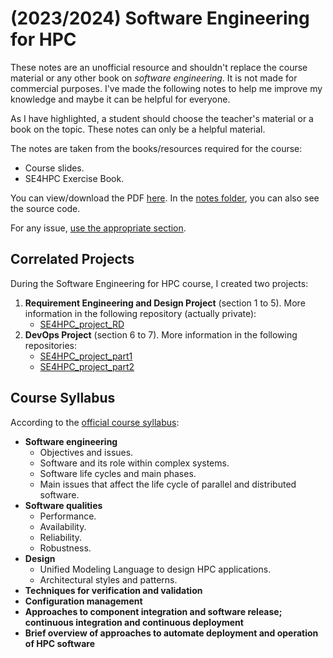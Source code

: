 # (2023/2024) Software Engineering for HPC

These notes are an unofficial resource and shouldn't replace the course material or any other book on _software engineering_. It is not made for commercial purposes. I've made the following notes to help me improve my knowledge and maybe it can be helpful for everyone.

As I have highlighted, a student should choose the teacher's material or a book on the topic. These notes can only be a helpful material.

The notes are taken from the books/resources required for the course: 

- Course slides.
- SE4HPC Exercise Book.

You can view/download the PDF [here](notes/software-engineering-for-hpc.pdf). In the [notes folder](notes/), you can also see the source code.

For any issue, [use the appropriate section](https://github.com/PoliMI-HPC-E-notes-projects-AndreVale69/HPC-E-PoliMI-university-notes/issues).

## Correlated Projects

During the Software Engineering for HPC course, I created two projects:

1. **Requirement Engineering and Design Project** (section 1 to 5). More information in the following repository (actually private):
    - [SE4HPC_project_RD](https://github.com/PoliMI-HPC-E-notes-projects-AndreVale69/SE4HPC_project_RD)
2. **DevOps Project** (section 6 to 7). More information in the following repositories:
    - [SE4HPC_project_part1](https://github.com/AndreVale69/SE4HPC_project_part1)
    - [SE4HPC_project_part2](https://github.com/AndreVale69/SE4HPC_project_part2)

## Course Syllabus

According to the [official course syllabus](https://www11.ceda.polimi.it/schedaincarico/schedaincarico/controller/scheda_pubblica/SchedaPublic.do?&evn_default=evento&c_classe=811542&polij_device_category=DESKTOP&__pj0=0&__pj1=bbfbf04f1975dd17fb91138c38c47eba):

- **Software engineering**
  - Objectives and issues. 
  - Software and its role within complex systems. 
  - Software life cycles and main phases. 
  - Main issues that affect the life cycle of parallel and distributed software.
- **Software qualities**
  - Performance.
  - Availability. 
  - Reliability. 
  - Robustness.
- **Design**
  - Unified Modeling Language to design HPC applications.
  - Architectural styles and patterns.
- **Techniques for verification and validation**
- **Configuration management**
- **Approaches to component integration and software release; continuous integration and continuous deployment**
- **Brief overview of approaches to automate deployment and operation of HPC software**